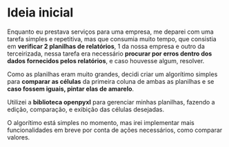 # Ideia inicial

Enquanto eu prestava serviços para uma empresa, me deparei com uma tarefa simples e repetitiva, mas que consumia muito tempo,
que consistia em **verificar 2 planilhas de relatórios**, 1 da nossa empresa e outro da terceirizada, nessa tarefa era necessário
**procurar por erros dentro dos dados fornecidos pelos relatórios**, e caso houvesse algum, resolver.

Como as planilhas eram muito grandes, decidi criar um algorítimo simples para **comparar as células** da primeira coluna de ambas as planilhas
e se **caso fossem iguais, pintar elas de amarelo**.

Utilizei a **biblioteca openpyxl** para gerenciar minhas planilhas, fazendo a edição, comparação, e exibição das células desejadas.

O algorítimo está simples no momento, mas irei implementar mais funcionalidades em breve por conta de ações necessários, como comparar valores.
